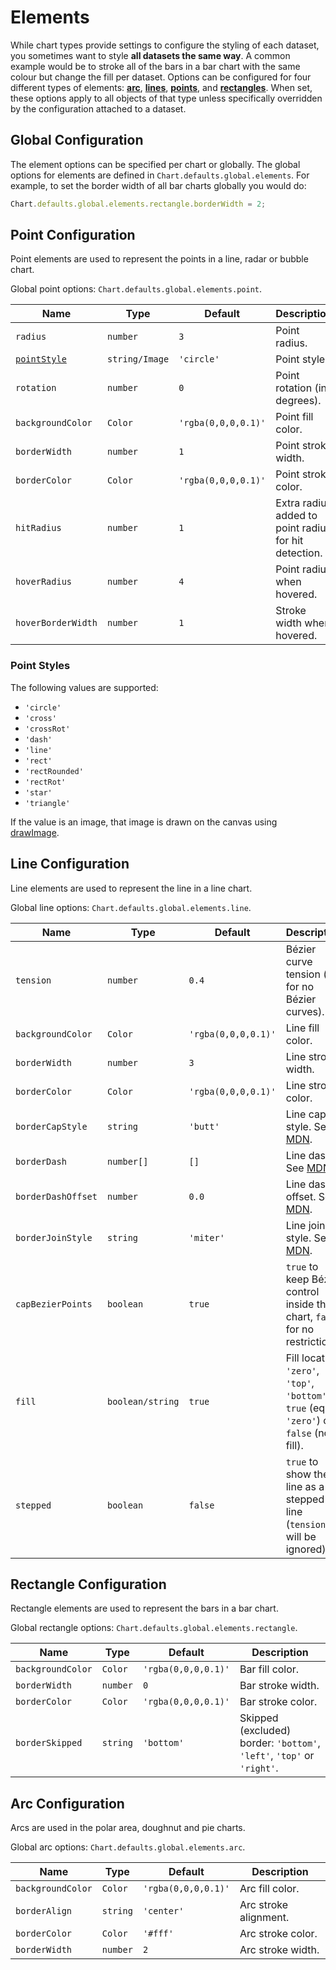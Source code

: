 # Elements

While chart types provide settings to configure the styling of each dataset, you sometimes want to style **all datasets the same way**. A common example would be to stroke all of the bars in a bar chart with the same colour but change the fill per dataset. Options can be configured for four different types of elements: **[arc](#arc-configuration)**, **[lines](#line-configuration)**, **[points](#point-configuration)**, and **[rectangles](#rectangle-configuration)**. When set, these options apply to all objects of that type unless specifically overridden by the configuration attached to a dataset.

## Global Configuration

The element options can be specified per chart or globally. The global options for elements are defined in `Chart.defaults.global.elements`. For example, to set the border width of all bar charts globally you would do:

```javascript
Chart.defaults.global.elements.rectangle.borderWidth = 2;
```

## Point Configuration
Point elements are used to represent the points in a line, radar or bubble chart.

Global point options: `Chart.defaults.global.elements.point`.

| Name | Type | Default | Description
| ---- | ---- | ------- | -----------
| `radius` | `number` | `3` | Point radius.
| [`pointStyle`](#point-styles) | `string/Image` | `'circle'` | Point style.
| `rotation` | `number` | `0` | Point rotation (in degrees).
| `backgroundColor` | `Color` | `'rgba(0,0,0,0.1)'` | Point fill color.
| `borderWidth` | `number` | `1` | Point stroke width.
| `borderColor` | `Color` | `'rgba(0,0,0,0.1)'` | Point stroke color.
| `hitRadius` | `number` | `1` | Extra radius added to point radius for hit detection.
| `hoverRadius` | `number` | `4` | Point radius when hovered.
| `hoverBorderWidth` | `number` | `1` | Stroke width when hovered.

### Point Styles

The following values are supported:
- `'circle'`
- `'cross'`
- `'crossRot'`
- `'dash'`
- `'line'`
- `'rect'`
- `'rectRounded'`
- `'rectRot'`
- `'star'`
- `'triangle'`

If the value is an image, that image is drawn on the canvas using [drawImage](https://developer.mozilla.org/en/docs/Web/API/CanvasRenderingContext2D/drawImage).

## Line Configuration
Line elements are used to represent the line in a line chart.

Global line options: `Chart.defaults.global.elements.line`.

| Name | Type | Default | Description
| ---- | ---- | ------- | -----------
| `tension` | `number` | `0.4` | Bézier curve tension (`0` for no Bézier curves).
| `backgroundColor` | `Color` | `'rgba(0,0,0,0.1)'` | Line fill color.
| `borderWidth` | `number` | `3` | Line stroke width.
| `borderColor` | `Color` | `'rgba(0,0,0,0.1)'` | Line stroke color.
| `borderCapStyle` | `string` | `'butt'` | Line cap style. See [MDN](https://developer.mozilla.org/en/docs/Web/API/CanvasRenderingContext2D/lineCap).
| `borderDash` | `number[]` | `[]` | Line dash. See [MDN](https://developer.mozilla.org/en-US/docs/Web/API/CanvasRenderingContext2D/setLineDash).
| `borderDashOffset` | `number` | `0.0` | Line dash offset. See [MDN](https://developer.mozilla.org/en-US/docs/Web/API/CanvasRenderingContext2D/lineDashOffset).
| `borderJoinStyle` | `string` | `'miter'` | Line join style. See [MDN](https://developer.mozilla.org/en-US/docs/Web/API/CanvasRenderingContext2D/lineJoin).
| `capBezierPoints` | `boolean` | `true` | `true` to keep Bézier control inside the chart, `false` for no restriction.
| `fill` | `boolean/string` | `true` | Fill location: `'zero'`, `'top'`, `'bottom'`, `true` (eq. `'zero'`) or `false` (no fill).
| `stepped` | `boolean` | `false` | `true` to show the line as a stepped line (`tension` will be ignored).

## Rectangle Configuration
Rectangle elements are used to represent the bars in a bar chart.

Global rectangle options: `Chart.defaults.global.elements.rectangle`.

| Name | Type | Default | Description
| ---- | ---- | ------- | -----------
| `backgroundColor` | `Color` | `'rgba(0,0,0,0.1)'` | Bar fill color.
| `borderWidth` | `number` | `0` | Bar stroke width.
| `borderColor` | `Color` | `'rgba(0,0,0,0.1)'` | Bar stroke color.
| `borderSkipped` | `string` | `'bottom'` | Skipped (excluded) border: `'bottom'`, `'left'`, `'top'` or `'right'`.

## Arc Configuration
Arcs are used in the polar area, doughnut and pie charts.

Global arc options: `Chart.defaults.global.elements.arc`.

| Name | Type | Default | Description
| ---- | ---- | ------- | -----------
| `backgroundColor` | `Color` | `'rgba(0,0,0,0.1)'` | Arc fill color.
| `borderAlign` | `string` | `'center'` | Arc stroke alignment.
| `borderColor` | `Color` | `'#fff'` | Arc stroke color.
| `borderWidth`| `number` | `2` | Arc stroke width.
